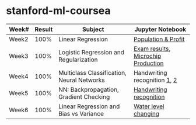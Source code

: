 # stanford-ml-coursea

| Week# | Result | Subject                                    | Jupyter Notebook                   |
|-------|--------|--------------------------------------------|------------------------------------|
| Week2 | 100%   | Linear Regression                          | [Population & Profit](https://github.com/szdani/stanford-ml-coursera/blob/master/ex1/week2_ex1.ipynb)                |
| Week3 | 100%   | Logistic Regression and Regularization     | [Exam results](https://github.com/szdani/stanford-ml-coursera/blob/master/ex2/week3_ex2.ipynb), [Microchip Production](https://github.com/szdani/stanford-ml-coursera/blob/master/ex2/week3_ex2_reg.ipynb) |
| Week4 | 100%   | Multiclass Classification, Neural Networks | Handwriting  recognition [1](https://github.com/szdani/stanford-ml-coursera/blob/master/ex3/week4_ex1.ipynb), [2](https://github.com/szdani/stanford-ml-coursera/blob/master/ex3/week4_ex2_nn.ipynb)      |
| Week5 | 100%   | NN: Backpropagation, Gradient Checking| [Handwriting  recognition ](https://github.com/szdani/stanford-ml-coursera/blob/master/ex4/week5_ex1.ipynb)     |
| Week6 | 100%   | Linear Regression and Bias vs Variance| [Water level changing](https://github.com/szdani/stanford-ml-coursera/blob/master/ex5/week6_ex1.ipynb)     |


